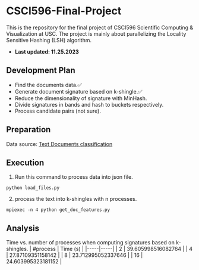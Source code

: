 # CSCI596-Final-Project

This is the repository for the final project of CSCI596 Scientific Computing & Visualization at USC. The project is mainly about parallelizing the Locality Sensitive Hashing (LSH) algorithm.

- **Last updated: 11.25.2023**

## Development Plan

- Find the documents data.✅
- Generate document signature based on k-shingle.✅
- Reduce the dimensionality of signature with MinHash.
- Divide signatures in bands and hash to buckets respectively.
- Process candidate pairs (not sure).



## Preparation


Data source: [Text Documents classification](https://www.kaggle.com/datasets/jensenbaxter/10dataset-text-document-classification)



## Execution

1. Run this command to process data into json file.
```
python load_files.py
```

2. process the text into k-shingles with n processes.
```
mpiexec -n 4 python get_doc_features.py
```



## Analysis

Time vs. number of processes when computing signatures based on k-shingles.
| #process | Time (s) |
|-----|-----|
| 2 | 39.605998516082764 |
| 4 | 27.87109351158142 |
| 8 | 23.712995052337646 |
| 16 | 24.603995323181152 |